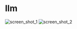 # llm



![screen_shot_1](https://github.com/kanukolluGVT/llm/assets/63440381/17d68a47-cbaf-4dd2-b3a9-f7114c8afbba)
![screen_shot_2](https://github.com/kanukolluGVT/llm/assets/63440381/c36c8549-5f46-4cd2-b54d-f52aa3e3232b)
